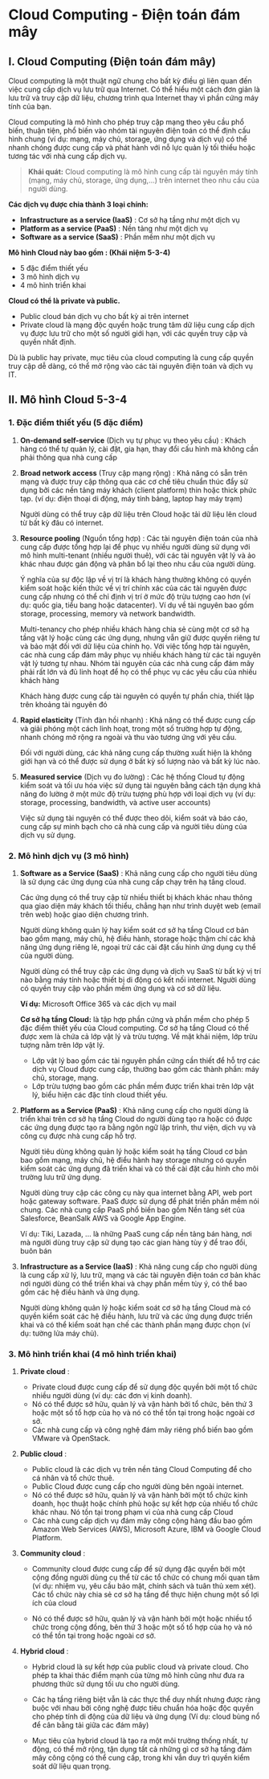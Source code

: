 # Cloud Computing - Điện toán đám mây

## I. Cloud Computing (Điện toán đám mây)
Cloud computing là một thuật ngữ chung cho bất kỳ điều gì liên quan đến việc cung cấp dịch vụ lưu trữ qua Internet. Có thể hiểu một cách đơn giản là lưu trữ và truy cập dữ liệu, chương trình qua Internet thay vì phần cứng máy tính của bạn.

Cloud computing là mô hình cho phép truy cập mạng theo yêu cầu phổ biến, thuận tiện, phổ biến vào nhóm tài nguyên điện toán có thể định cấu hình chung (ví dụ: mạng, máy chủ, storage, ứng dụng và dịch vụ) có thể nhanh chóng được cung cấp và phát hành với nỗ lực quản lý tối thiểu hoặc tương tác với nhà cung cấp dịch vụ.

>**Khái quát:** Cloud computing là mô hình cung cấp tài nguyên máy tính (mạng, máy chủ, storage, ứng dụng,...) trên internet theo nhu cầu của người dùng.

**Các dịch vụ được chia thành 3 loại chính:**
- **Infrastructure as a service (IaaS)** : Cơ sở hạ tầng như một dịch vụ
- **Platform as a service (PaaS)** : Nền tảng như một dịch vụ
- **Software as a service (SaaS)** : Phần mềm như một dịch vụ

**Mô hình Cloud này bao gồm : (Khái niệm 5-3-4)**
- 5 đặc điểm thiết yếu
- 3 mô hình dịch vụ
- 4 mô hình triển khai

**Cloud có thể là private và public.**
- Public cloud bán dịch vụ cho bất kỳ ai trên internet
- Private cloud là mạng độc quyền hoặc trung tâm dữ liệu cung cấp dịch vụ được lưu trữ cho một số người giới hạn, với các quyền truy cập và quyền nhất định.

Dù là public hay private, mục tiêu của cloud computing là cung cấp quyền truy cập dễ dàng, có thể mở rộng vào các tài nguyên điện toán và dịch vụ IT.

## II. Mô hình Cloud 5-3-4

### 1. Đặc điểm thiết yếu (5 đặc điểm)
1. **On-demand self-service** (Dịch vụ tự phục vụ theo yêu cầu) : Khách hàng có thể tự quản lý, cài đặt, gia hạn, thay đổi cấu hình mà không cần phải thông qua nhà cung cấp

2. **Broad network access** (Truy cập mạng rộng) : Khả năng có sẵn trên mạng và được truy cập thông qua các cơ chế tiêu chuẩn thúc đẩy sử dụng bởi các nền tảng máy khách (client platform) thin hoặc thick phức tạp. (ví dụ: điện thoại di động, máy tính bảng, laptop hay  máy trạm)

    Người dùng có thể truy cập dữ liệu trên Cloud hoặc tải dữ liệu lên cloud từ bất kỳ đâu có internet.

3. **Resource pooling** (Nguồn tổng hợp) : Các tài nguyên điện toán của nhà cung cấp được tổng hợp lại để phục vụ nhiều người dùng sử dụng với mô hình multi-tenant (nhiều người thuê), với các tài nguyên vật lý và ảo khác nhau được gán động và phân bổ lại theo nhu cầu của người dùng.
    
    Ý nghĩa của sự độc lập về vị trí là khách hàng thường không có quyền kiểm soát hoặc kiến thức về vị trí chính xác của các tài nguyên được cung cấp nhưng có thể chỉ định vị trí ở mức độ trừu tượng cao hơn (ví dụ: quốc gia, tiểu bang hoặc datacenter). Ví dụ về tài nguyên bao gồm storage, processing, memory và network bandwidth.

    Multi-tenancy cho phép nhiều khách hàng chia sẻ cùng một cơ sở hạ tầng vật lý hoặc cùng các ứng dụng, nhưng vẫn giữ được quyền riêng tư và bảo mật đối với dữ liệu của chính họ. Với việc tổng hợp tài nguyên, các nhà cung cấp đám mây phục vụ nhiều khách hàng từ các tài nguyên vật lý tương tự nhau. Nhóm tài nguyên của các nhà cung cấp đám mây phải rất lớn và đủ linh hoạt để họ có thể phục vụ các yêu cầu của nhiều khách hàng

    Khách hàng được cung cấp tài nguyên có quyền tự phần chia, thiết lập trên khoảng tài nguyên đó

4. **Rapid elasticity** (Tính đàn hồi nhanh) : Khả năng có thể được cung cấp và giải phóng một cách linh hoạt, trong một số trường hợp tự động, nhanh chóng mở rộng ra ngoài và thu vào tương ứng với yêu cầu.

    Đối với người dùng, các khả năng cung cấp thường xuất hiện là không giới hạn và có thể được sử dụng ở bất kỳ số lượng nào và bất kỳ lúc nào.

5. **Measured service** (Dịch vụ đo lường) : Các hệ thống Cloud tự động kiểm soát và tối ưu hóa việc sử dụng tài nguyên bằng cách tận dụng khả năng đo lường ở một mức độ trừu tượng phù hợp với loại dịch vụ (ví dụ: storage, processing, bandwidth, và active user accounts)

    Việc sử dụng tài nguyên có thể được theo dõi, kiểm soát và báo cáo, cung cấp sự minh bạch cho cả nhà cung cấp và người tiêu dùng của dịch vụ sử dụng.

### 2. Mô hình dịch vụ (3 mô hình)
1. **Software as a Service (SaaS)** : Khả năng cung cấp cho người tiêu dùng là sử dụng các ứng dụng của nhà cung cấp chạy trên hạ tầng cloud.

    Các ứng dụng có thể truy cập từ nhiều thiết bị khách khác nhau thông qua giao diện máy khách tối thiểu, chẳng hạn như trình duyệt web (email trên web) hoặc giao diện chương trình.

    Người dùng không quản lý hay kiểm soát cơ sở hạ tầng Cloud cơ bản bao gồm mạng, máy chủ, hệ điều hành, storage hoặc thậm chí các khả năng ứng dụng riêng lẻ, ngoại trừ các cài đặt cấu hình ứng dụng cụ thể của người dùng.

    Người dùng có thể truy cập các ứng dụng và dịch vụ SaaS từ bất kỳ vị trí nào bằng máy tính hoặc thiết bị di động có kết nối internet. Người dùng có quyền truy cập vào phần mềm ứng dụng và cơ sở dữ liệu.

    **Ví dụ:** Microsoft Office 365 và các dịch vụ mail

    **Cơ sở hạ tầng Cloud:** là tập hợp phần cứng và phần mềm cho phép 5 đặc điểm thiết yếu của Cloud computing. Cơ sở hạ tầng Cloud có thể được xem là chứa cả lớp vật lý và trừu tượng. Về mặt khái niệm, lớp trừu tượng nằm trên lớp vật lý.
    - Lớp vật lý bao gồm các tài nguyên phần cứng cần thiết để hỗ trợ các dịch vụ Cloud được cung cấp, thường bao gồm các thành phần: máy chủ, storage, mạng.
    - Lớp trừu tượng bao gồm các phần mềm được triển khai trên lớp vật lý, biểu hiện các đặc tính cloud thiết yếu.

2. **Platform as a Service (PaaS)** : Khả năng cung cấp cho người dùng là triển khai trên cơ sở hạ tầng Cloud do người dùng tạo ra hoặc có được các ứng dụng được tạo ra bằng ngôn ngữ lập trình, thư viện, dịch vụ và công cụ được nhà cung cấp hỗ trợ.

    Người tiêu dùng không quản lý hoặc kiểm soát hạ tầng Cloud cơ bản bao gồm mạng, máy chủ, hệ điểu hành hay storage nhưng có quyền kiểm soát các ứng dụng đã triển khai và có thể cài đặt cấu hình cho môi trường lưu trữ ứng dụng.

    Người dùng truy cập các công cụ này qua internet bằng API, web port hoặc gateway software. PaaS được sử dụng để phát triển phần mềm nói chung. Các nhà cung cấp PaaS phổ biến bao gồm Nền tảng sét của Salesforce, BeanSalk AWS và Google App Engine.

    Ví dụ: Tiki, Lazada, ... là những PaaS cung cấp nền tảng bán hàng, nơi mà người dùng truy cập sử dụng tạo các gian hàng tùy ý để trao đổi, buôn bán

3. **Infrastructure as a Service (IaaS)** : Khả năng cung cấp cho người dùng là cung cấp xử lý, lưu trữ, mạng và các tài nguyên điện toán cơ bản khác nơi người dùng có thể triển khai và chạy phần mềm tùy ý, có thể bao gồm các hệ điều hành và ứng dụng.

    Người dùng không quản lý hoặc kiểm soát cơ sở hạ tầng Cloud mà có quyền kiểm soát các hệ điều hành, lưu trữ và các ứng dụng được triển khai và có thể kiểm soát hạn chế các thành phần mạng được chọn (ví dụ: tường lửa máy chủ).

### 3. Mô hình triển khai (4 mô hình triển khai)
1. **Private cloud** : 
    - Private cloud được cung cấp để sử dụng độc quyền bởi một tổ chức nhiều người dùng (ví dụ: các đơn vị kinh doanh). 
    - Nó có thể được sở hữu, quản lý và vận hành bởi tổ chức, bên thứ 3 hoặc một số tổ hợp của họ và nó có thể tồn tại trong hoặc ngoài cơ sở. 
    - Các nhà cung cấp và công nghệ đám mây riêng phổ biến bao gồm VMware và OpenStack.

2. **Public cloud** :
    - Public cloud là các dịch vụ trên nền tảng Cloud Computing để cho cá nhân và tổ chức thuê.
    - Public Cloud được cung cấp cho người dùng bên ngoài internet.
    - Nó có thể được sở hữu, quản lý và vận hành bởi một tổ chức kinh doanh, học thuật hoặc chính phủ hoặc sự kết hợp của nhiều tổ chức khác nhau. Nó tồn tại trong phạm vi của nhà cung cấp Cloud
    - Các nhà cung cấp dịch vụ đám mây công cộng hàng đầu bao gồm Amazon Web Services (AWS), Microsoft Azure, IBM và Google Cloud Platform.

3. **Community cloud** :
    - Community cloud được cung cấp để sử dụng đặc quyền bởi một cộng đồng người dùng cụ thể từ các tổ chức có chung mối quan tâm (ví dụ: nhiệm vụ, yêu cầu bảo mật, chính sách và tuân thủ xem xét). Các tổ chức này chia sẻ cơ sở hạ tầng để thực hiện chung một số lợi ích của cloud

    - Nó có thể được sở hữu, quản lý và vận hành bởi một hoặc nhiều tổ chức trong cộng đồng, bên thứ 3 hoặc một số tổ hợp của họ và nó có thể tồn tại trong hoặc ngoài cơ sở.

4. **Hybrid cloud** :
    - Hybrid cloud là sự kết hợp của public cloud và private cloud. Cho phép ta khai thác điểm mạnh của từng mô hình cũng như đưa ra phương thức sử dụng tối ưu cho người dùng.

    - Các hạ tầng riêng biệt vẫn là các thực thể duy nhất nhưng được ràng buộc với nhau bởi công nghệ được tiêu chuẩn hóa hoặc độc quyền cho phép tính di động của dữ liệu và ứng dụng (Ví dụ: cloud bùng nổ để cân bằng tải giữa các đám mây)

    - Mục tiêu của hybrid cloud là tạo ra một môi trường thống nhất, tự động, có thể mở rộng, tận dụng tất cả những gì cơ sở hạ tầng đám mây công cộng có thể cung cấp, trong khi vẫn duy trì quyền kiểm soát dữ liệu quan trọng.